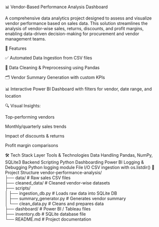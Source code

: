 📊 Vendor-Based Performance Analysis Dashboard

A comprehensive data analytics project designed to assess and visualize vendor performance based on sales data. This solution streamlines the analysis of vendor-wise sales, returns, discounts, and profit margins, enabling data-driven decision-making for procurement and vendor management teams.

🚀 Features

✅ Automated Data Ingestion from CSV files

🧹 Data Cleaning & Preprocessing using Pandas

🗂️ Vendor Summary Generation with custom KPIs

📊 Interactive Power BI Dashboard with filters for vendor, date range, and location

🔍 Visual Insights:

Top-performing vendors

Monthly/quarterly sales trends

Impact of discounts & returns

Profit margin comparisons

🛠️ Tech Stack
Layer	Tools & Technologies
Data Handling	Pandas, NumPy, SQLite3
Backend Scripting	Python
Dashboarding	Power BI
Logging & Debugging	Python logging module
File I/O	CSV ingestion with os.listdir()
📁 Project Structure
vendor-performance-analysis/  
├── data/                   # Raw sales CSV files  
├── cleaned_data/           # Cleaned vendor-wise datasets  
├── scripts/  
│   ├── ingestion_db.py     # Loads raw data into SQLite DB  
│   ├── summary_generator.py # Generates vendor summary  
│   └── clean_data.py       # Cleans and prepares data  
├── dashboard/              # Power BI / Tableau files  
├── inventory.db            # SQLite database file  
└── README.md               # Project documentation  

